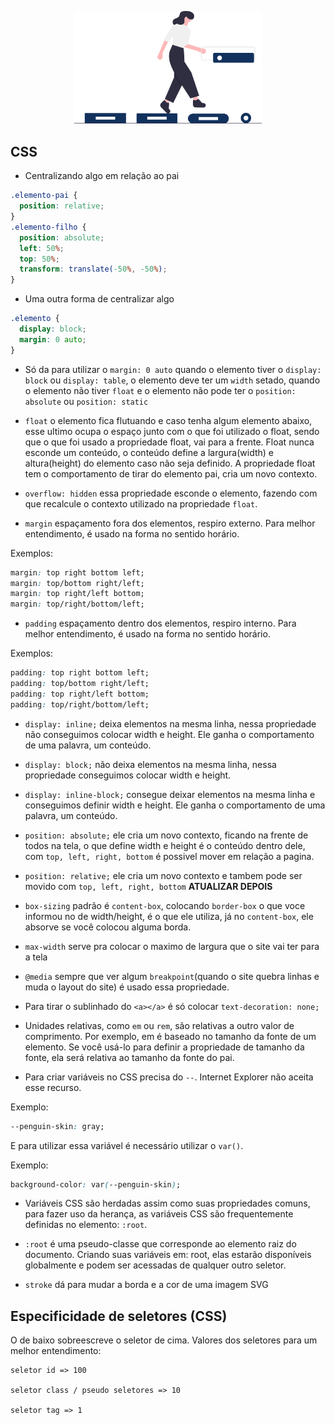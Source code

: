 <p align="center">
  <img src="../img/css.svg" width="300">
</p>

## CSS

- Centralizando algo em relação ao pai

```css
.elemento-pai {
  position: relative;
}
.elemento-filho {
  position: absolute;
  left: 50%;
  top: 50%;
  transform: translate(-50%, -50%);
}
```
- Uma outra forma de centralizar algo

```css
.elemento {
  display: block;
  margin: 0 auto;
}
```

- Só da para utilizar o `margin: 0 auto` quando o elemento tiver o `display: block` ou `display: table`, o elemento deve ter um `width` setado, quando o elemento não tiver `float` e o elemento não pode ter o `position: absolute` ou `position: static`

- `float` o elemento fica flutuando e caso tenha algum elemento abaixo, esse ultimo ocupa o espaço junto com o que foi utilizado o float, sendo que o que foi usado a propriedade float, vai para a frente. Float nunca esconde um conteúdo, o conteúdo define a largura(width) e altura(height) do elemento caso não seja definido. A propriedade float tem o comportamento de tirar do elemento pai, cria um novo contexto.

- `overflow: hidden` essa propriedade esconde o elemento, fazendo com que recalcule o contexto utilizado na propriedade `float`.

- `margin` espaçamento fora dos elementos, respiro externo. Para melhor entendimento, é usado na forma no sentido horário.

Exemplos:

```css
margin: top right bottom left;
margin: top/bottom right/left;
margin: top right/left bottom;
margin: top/right/bottom/left;
```

- `padding` espaçamento dentro dos elementos, respiro interno. Para melhor entendimento, é usado na forma no sentido horário.

Exemplos:

```css
padding: top right bottom left;
padding: top/bottom right/left;
padding: top right/left bottom;
padding: top/right/bottom/left;
```

- `display: inline;` deixa elementos na mesma linha, nessa propriedade não conseguimos colocar width e height. Ele ganha o comportamento de uma palavra, um conteúdo.

- `display: block;` não deixa elementos na mesma linha, nessa propriedade conseguimos colocar width e height.

- `display: inline-block;` consegue deixar elementos na mesma linha e conseguimos definir width e height. Ele ganha o comportamento de uma palavra, um conteúdo.

- `position: absolute;` ele cria um novo contexto, ficando na frente de todos na tela, o que define width e height é o conteúdo dentro dele, com `top, left, right, bottom` é possivel mover em relação a pagina.

- `position: relative;` ele cria um novo contexto e tambem pode ser movido com `top, left, right, bottom` **ATUALIZAR DEPOIS**

- `box-sizing` padrão é `content-box`, colocando `border-box` o que voce informou no de width/height, é o que ele utiliza, já no `content-box`, ele absorve se você colocou alguma borda.

- `max-width` serve pra colocar o maximo de largura que o site vai ter para a tela

- `@media` sempre que ver algum `breakpoint`(quando o site quebra linhas e muda o layout do site) é usado essa propriedade.

- Para tirar o sublinhado do `<a></a>` é só colocar `text-decoration: none;`

- Unidades relativas, como `em` ou `rem`, são relativas a outro valor de comprimento. Por exemplo, em é baseado no tamanho da fonte de um elemento. Se você usá-lo para definir a propriedade de tamanho da fonte, ela será relativa ao tamanho da fonte do pai.

- Para criar variáveis no CSS precisa do `--`. Internet Explorer não aceita esse recurso.

Exemplo:
```css
--penguin-skin: gray;
``` 
E para utilizar essa variável é necessário utilizar o `var()`.

Exemplo:
```css
background-color: var(--penguin-skin);
```

- Variáveis CSS são herdadas assim como suas propriedades comuns, para fazer uso da herança, as variáveis CSS são frequentemente definidas no elemento: `:root`.

- `:root` é uma pseudo-classe que corresponde ao elemento raiz do documento.  Criando suas variáveis em: root, elas estarão disponíveis globalmente e podem ser acessadas de qualquer outro seletor.

- `stroke` dá para mudar a borda e a cor de uma imagem SVG

## Especificidade de seletores (CSS)

O de baixo sobreescreve o seletor de cima. Valores dos seletores para um melhor entendimento:
```
seletor id => 100

seletor class / pseudo seletores => 10

seletor tag => 1
```

